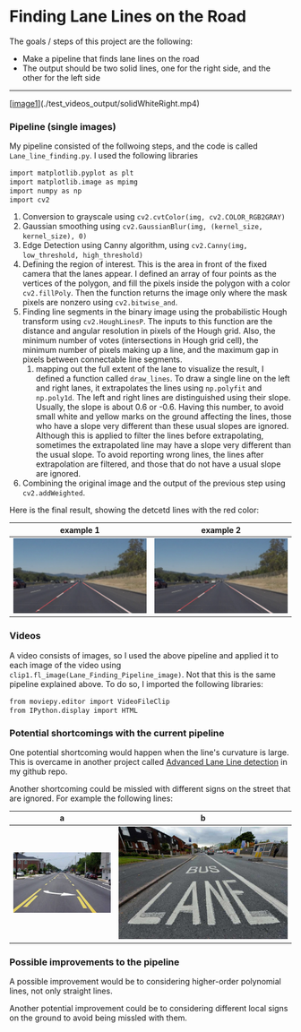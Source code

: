 # **Finding Lane Lines on the Road** 

The goals / steps of this project are the following:
* Make a pipeline that finds lane lines on the road
* The output should be two solid lines, one for the right side, and the other for the left side


[//]: # (Image References)

[image1]: ./test_images_output/output.png "detected lanes1"
[image11]: ./test_images_output/output2.png "detected lanes2"
[image2]: ./examples/shortcoming.jpg "shortcoming"
[image3]: ./examples/shortcoming2.jpg "shortcoming"

---

[[image1]](./test_videos_output/solidWhiteRight.mp4)

### Pipeline (single images)

My pipeline consisted of the follwoing steps, and the code is called `Lane_line_finding.py`.
I used the following libraries
```
import matplotlib.pyplot as plt
import matplotlib.image as mpimg
import numpy as np
import cv2
```
1. Conversion to grayscale using `cv2.cvtColor(img, cv2.COLOR_RGB2GRAY)`
1. Gaussian smoothing using `cv2.GaussianBlur(img, (kernel_size, kernel_size), 0)`
1. Edge Detection using Canny algorithm, using `cv2.Canny(img, low_threshold, high_threshold)`
1. Defining the region of interest. This is the area in front of the fixed camera that the lanes appear. I defined an array of four points as the vertices of the polygon, and fill the pixels inside the polygon with a color `cv2.fillPoly`. Then the function returns the image only where the mask pixels are nonzero using `cv2.bitwise_and`.
1. Finding line segments in the binary image using the probabilistic Hough transform using `cv2.HoughLinesP`. The inputs to this function are the distance and angular resolution in pixels of the Hough grid. Also, the minimum number of votes (intersections in Hough grid cell), the minimum number of pixels making up a line, and the maximum gap in pixels between connectable line segments. 
      1. mapping out the full extent of the lane to visualize the result, I defined a function called `draw_lines`. To draw a single line on the left and right lanes, it extrapolates the lines using `np.polyfit` and `np.poly1d`. The left and right lines are distinguished using their slope. Usually, the slope is about 0.6 or -0.6. Having this number, to avoid small white and yellow marks on the ground affecting the lines, those who have a slope very different than these usual slopes are ignored. Although this is applied to filter the lines before extrapolating, sometimes the extrapolated line may have a slope very different than the usual slope. To avoid reporting wrong lines, the lines after extrapolation are filtered, and those that do not have a usual slope are ignored.  
1. Combining the original image and the output of the previous step using `cv2.addWeighted`.


Here is the final result, showing the detcetd lines with the red color:

example 1             |  example 2
:-------------------------:|:-------------------------:
![alt text][image1]  |  ![alt text][image11] 

### Videos
A video consists of images, so I used the above pipeline and applied it to each image of the video using `clip1.fl_image(Lane_Finding_Pipeline_image)`. Not that this is the same pipeline explained above. To do so, I imported the following libraries:
```
from moviepy.editor import VideoFileClip
from IPython.display import HTML
```

### Potential shortcomings with the current pipeline

One potential shortcoming would happen when the line's curvature is large. This is overcame in another project called [Advanced Lane Line detection](https://github.com/mbshbn/CarND-Advanced-Lane-Lines) in my github repo.

Another shortcoming could be missled with different signs on the street that are ignored. For example the following lines:

a             |  b
:-------------------------:|:-------------------------:
![alt text][image2]  |  ![alt text][image3] 



### Possible improvements to the pipeline

A possible improvement would be to considering higher-order polynomial lines, not only straight lines.

Another potential improvement could be to considering different local signs on the ground to avoid being missled with them.
